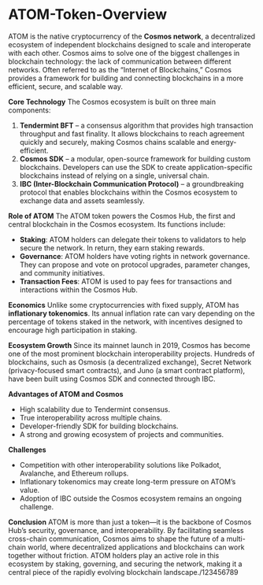 # ATOM-Token-Overview

ATOM is the native cryptocurrency of the **Cosmos network**, a decentralized ecosystem of independent blockchains designed to scale and interoperate with each other. Cosmos aims to solve one of the biggest challenges in blockchain technology: the lack of communication between different networks. Often referred to as the “Internet of Blockchains,” Cosmos provides a framework for building and connecting blockchains in a more efficient, secure, and scalable way.

**Core Technology**
The Cosmos ecosystem is built on three main components:

1. **Tendermint BFT** – a consensus algorithm that provides high transaction throughput and fast finality. It allows blockchains to reach agreement quickly and securely, making Cosmos chains scalable and energy-efficient.
2. **Cosmos SDK** – a modular, open-source framework for building custom blockchains. Developers can use the SDK to create application-specific blockchains instead of relying on a single, universal chain.
3. **IBC (Inter-Blockchain Communication Protocol)** – a groundbreaking protocol that enables blockchains within the Cosmos ecosystem to exchange data and assets seamlessly.

**Role of ATOM**
The ATOM token powers the Cosmos Hub, the first and central blockchain in the Cosmos ecosystem. Its functions include:

* **Staking**: ATOM holders can delegate their tokens to validators to help secure the network. In return, they earn staking rewards.
* **Governance**: ATOM holders have voting rights in network governance. They can propose and vote on protocol upgrades, parameter changes, and community initiatives.
* **Transaction Fees**: ATOM is used to pay fees for transactions and interactions within the Cosmos Hub.

**Economics**
Unlike some cryptocurrencies with fixed supply, ATOM has **inflationary tokenomics**. Its annual inflation rate can vary depending on the percentage of tokens staked in the network, with incentives designed to encourage high participation in staking.

**Ecosystem Growth**
Since its mainnet launch in 2019, Cosmos has become one of the most prominent blockchain interoperability projects. Hundreds of blockchains, such as Osmosis (a decentralized exchange), Secret Network (privacy-focused smart contracts), and Juno (a smart contract platform), have been built using Cosmos SDK and connected through IBC.

**Advantages of ATOM and Cosmos**

* High scalability due to Tendermint consensus.
* True interoperability across multiple chains.
* Developer-friendly SDK for building blockchains.
* A strong and growing ecosystem of projects and communities.

**Challenges**

* Competition with other interoperability solutions like Polkadot, Avalanche, and Ethereum rollups.
* Inflationary tokenomics may create long-term pressure on ATOM’s value.
* Adoption of IBC outside the Cosmos ecosystem remains an ongoing challenge.

**Conclusion**
ATOM is more than just a token—it is the backbone of Cosmos Hub’s security, governance, and interoperability. By facilitating seamless cross-chain communication, Cosmos aims to shape the future of a multi-chain world, where decentralized applications and blockchains can work together without friction. ATOM holders play an active role in this ecosystem by staking, governing, and securing the network, making it a central piece of the rapidly evolving blockchain landscape./123456789


